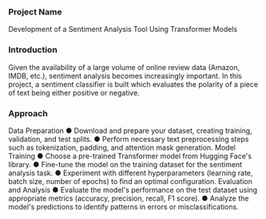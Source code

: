 ### Project Name ###

Development of a Sentiment Analysis Tool Using Transformer Models

### Introduction ###

Given the availability of a large volume of online review data (Amazon, IMDB, etc.), sentiment analysis becomes increasingly important. In this project, a sentiment classifier is built which evaluates the polarity of a piece of text being either positive or negative.

### Approach

Data Preparation
● Download and prepare your dataset, creating training, validation, and
test splits.
● Perform necessary text preprocessing steps such as tokenization,
padding, and attention mask generation. Model Training
● Choose a pre-trained Transformer model from Hugging Face's library. ● Fine-tune the model on the training dataset for the sentiment
analysis task.
● Experiment with different hyperparameters (learning rate, batch size,
number of epochs) to find an optimal configuration. Evaluation and Analysis
● Evaluate the model's performance on the test dataset using appropriate metrics (accuracy, precision, recall, F1 score).
● Analyze the model's predictions to identify patterns in errors or misclassifications.
